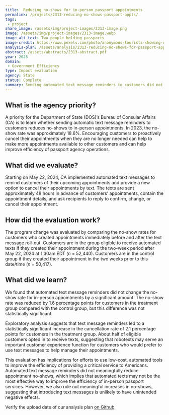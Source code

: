 ```yaml
---
title:  Reducing no-shows for in-person passport appointments
permalink: /projects/2313-reducing-no-shows-passport-appts/
tags: 
 - project
share_image: /assets/img/project-images/2313-image.png
image: /assets/img/project-images/2313-image.webp 
image_alt_text: Two people holding passports
image-credit: https://www.pexels.com/photo/anonymous-tourists-showing-us-passports-on-street-on-sunny-day-4353813/
analysis-plan: /assets/analysis/2313-reducing-no-shows-for-passport-appts-analysis-plan.pdf
abstract: /assets/abstracts/2313-abstract.pdf
year: 2025
domain:
 - Government Efficiency
type: Impact evaluation
agency: State
status: Complete
summary: Sending automated text message reminders to customers did not change the no-show rate for in-person passport appointments
---
```

## What is the agency priority? 
A priority for the Department of State (DOS)’s Bureau of Consular Affairs (CA) is to learn whether sending automatic text message reminders to customers reduces no-shows to in-person appointments. In 2023, the no-show rate was approximately 18.6%. Encouraging customers to proactively cancel their appointments when they are no longer needed can help to make more appointments available to other customers and can help improve efficiency of passport agency operations. 

## What did we evaluate?
Starting on May 22, 2024, CA implemented automated text messages to remind customers of their upcoming appointments and provide a new option to cancel their appointments by text. The texts are sent approximately 48 hours in advance of customers’ appointments, contain the appointment details, and ask recipients to reply to confirm, change, or cancel their appointment.

## How did the evaluation work?
The program change was evaluated by comparing the no-show rates for customers who created appointments immediately before and after the text message roll-out. Customers are in the group eligible to receive automated texts if they created their appointment during the two-week period after May 22, 2024 at 1:30am EDT (<i>n</i> = 52,440). Customers are in the control group if they created their appointment in the two weeks prior to this date/time (<i>n</i> = 50,417). 

## What did we learn?
We found that automated text message reminders did not change the no-show rate for in-person appointments by a significant amount. The no-show rate was reduced by 1.6 percentage points for customers in the treatment group compared with the control group, but this difference was not statistically significant.

Exploratory analysis suggests that text message reminders led to a statistically significant increase in the cancellation rate of 2.1 percentage points for customers in the treatment group. About half of eligible customers opted in to receive texts, suggesting that robotexts may serve an important customer experience function for customers who would prefer to use text messages to help manage their appointments. 

This evaluation has implications for efforts to use low-cost, automated tools to improve the efficiency of providing a critical service to Americans. Automated text message reminders did not meaningfully reduce appointment no-shows, which implies that automated texts may not be the most effective way to improve the efficiency of in-person passport services. However, we also rule out meaningful increases in no-shows, suggesting that introducing text messages is unlikely to have unintended negative effects. 

Verify the upload date of our analysis plan <a class="usa-link usa-link--external" href="https://github.com/gsa-oes/office-of-evaluation-sciences/commits/master/assets/analysis/2313-reducing-no-shows-for-passport-appts-analysis-plan.pdf">on Github</a>.
